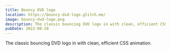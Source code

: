 ```yaml
---
title: Bouncy DVD logo
location: https://bouncy-dvd-logo.glitch.me/
image: bouncy-dvd-logo.png
description: The classic bouncing DVD logo in with clean, efficient CSS animation.
pubDate: 2022-08-20
---
```

The classic bouncing DVD logo in with clean, efficient CSS animation.